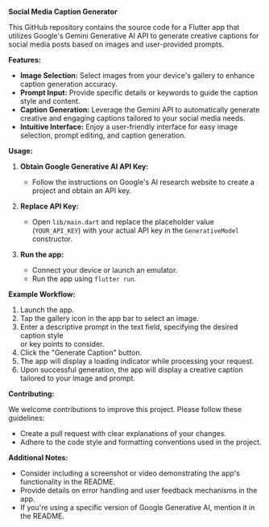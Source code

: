 **Social Media Caption Generator**

This GitHub repository contains the source code for a Flutter app that utilizes Google's Gemini Generative AI API to generate creative captions for social media posts based on images and user-provided prompts.

**Features:**

- **Image Selection:** Select images from your device's gallery to enhance caption generation accuracy.
- **Prompt Input:** Provide specific details or keywords to guide the caption style and content.
- **Caption Generation:** Leverage the Gemini API to automatically generate creative and engaging captions tailored to your social media needs.
- **Intuitive Interface:** Enjoy a user-friendly interface for easy image selection, prompt editing, and caption generation.


**Usage:**

1. **Obtain Google Generative AI API Key:**
   - Follow the instructions on Google's AI research website to create a project and obtain an API key.

2. **Replace API Key:**
   - Open `lib/main.dart` and replace the placeholder value (`YOUR_API_KEY`) with your actual API key in the `GenerativeModel` constructor.

3. **Run the app:**
   - Connect your device or launch an emulator.
   - Run the app using `flutter run`.

**Example Workflow:**

1. Launch the app.
2. Tap the gallery icon in the app bar to select an image.
3. Enter a descriptive prompt in the text field, specifying the desired caption style  
or key points to consider.
4. Click the "Generate Caption" button.
5. The app will display a loading indicator while processing your request.
6. Upon successful generation, the app will display a creative caption tailored to your image and prompt.

**Contributing:**

We welcome contributions to improve this project. Please follow these guidelines:

- Create a pull request with clear explanations of your changes.
- Adhere to the code style and formatting conventions used in the project.


**Additional Notes:**

- Consider including a screenshot or video demonstrating the app's functionality in the README.
- Provide details on error handling and user feedback mechanisms in the app.
- If you're using a specific version of Google Generative AI, mention it in the README.
